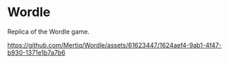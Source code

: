 # Wordle
Replica of the Wordle game.

https://github.com/Mertiq/Wordle/assets/61623447/1624aef4-9ab1-4f47-b930-1371e1b7a7b6


